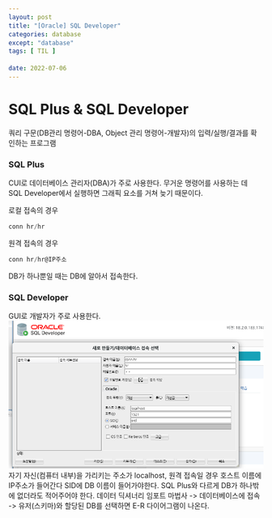 ```yaml
---
layout: post
title: "[Oracle] SQL Developer"
categories: database
except: "database"
tags: [ TIL ]

date: 2022-07-06
---
```


# SQL Plus & SQL Developer
쿼리 구문(DB관리 명령어-DBA, Object 관리 명령어-개발자)의 입력/실행/결과를 확인하는 프로그램

### SQL Plus
CUI로 데이터베이스 관리자(DBA)가 주로 사용한다. 무거운 명령어를 사용하는 데 SQL Developer에서 실행하면 그래픽 요소를 거쳐 늦기 때문이다.

로컬 접속의 경우
```sql
conn hr/hr
```
원격 접속의 경우
```sql
conn hr/hr@IP주소
```
DB가 하나뿐일 때는 DB에 알아서 접속한다.

### SQL Developer
GUI로 개발자가 주로 사용한다.<br>
![sql developer 접속](../img/sqldevconn.PNG)
<br>
자기 자신(컴퓨터 내부)을 가리키는 주소가 localhost, 원격 접속일 경우 호스트 이름에 IP주소가 들어간다
SID에 DB 이름이 들어가야한다. SQL Plus와 다르게 DB가 하나밖에 없더라도 적어주어야 한다.
데이터 딕셔너리 임포트 마법사 -> 데이터베이스에 접속 -> 유저(스키마)와 할당된 DB를 선택하면 E-R 다이어그램이 나온다.

<br>
<br>
